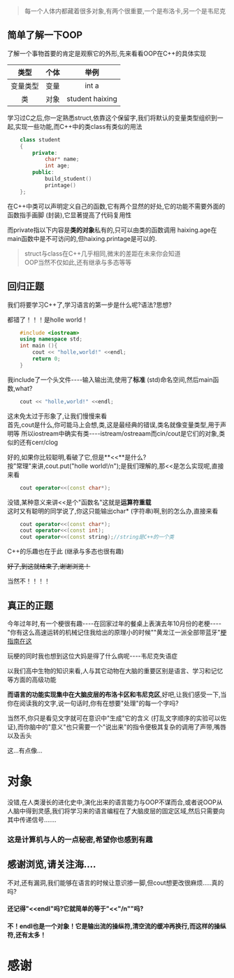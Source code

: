 >每一个人体内都藏着很多对象,有两个很重要,一个是布洛卡,另一个是韦尼克 

## 简单了解一下OOP

了解一个事物首要的肯定是观察它的外形,先来看看OOP在C++的具体实现

| 类型 | 个体 | 举例 |
| :----: | :----: | :----: |
| 变量类型 | 变量 | int a |
| 类 | 对象 | student haixing |

学习过C之后,你一定熟悉struct,依靠这个保留字,我们将默认的变量类型组织到一起,实现一些功能,而C++中的类class有类似的用法 
```C++
    class student
    {
        private:
            char* name;
            int age;
        public:
            build_student()
            printage()
    };
```
在C++中类可以声明定义自己的函数,它有两个显然的好处,它的功能不需要外面的函数指手画脚 (封装),它显著提高了代码复用性 

而private指以下内容是**类的对象**私有的,只可以由类的函数调用 haixing.age在main函数中是不可访问的,但haixing.printage是可以的.
> struct与class在C++几乎相同,微末的差距在未来你会知道    
>OOP当然不仅如此,还有继承与多态等等

## 回归正题

我们将要学习C++了,学习语言的第一步是什么呢?语法?思想?

都错了！！！是holle world！
```C++
    #include <iostream>
    using namespace std;
    int main (){
        cout << "holle,world!" <<endl; 
        return 0;
    }
```
我include了一个头文件----输入输出流,使用了**标准** (std)命名空间,然后main函数,what?
```C++
    cout << "holle,world!" <<endl;
```
这未免太过于形象了,让我们慢慢来看  
首先,cout是什么,你可能马上会想,类,这是最经典的错误,类名就像变量类型,用于声明等 所以iostream中确实有类----istream/ostreaam而cin/cout是它们的对象,类似的还有cerr/clog 

好的,如果你比较聪明,看破了它,但是**<<**是什么?  
按"常理"来讲,cout.put("holle world!/n");是我们理解的,那<<是怎么实现呢,直接来看
```C++
    cout operator<<(const char*);
```
没错,某种意义来讲<<是个"函数名"这就是**运算符重载**  
这时又有聪明的同学说了,你这只能输出char* (字符串)啊,别的怎么办,直接来看
```C++
    cout operator<<(const char*);
    cout operator<<(const int);
    cout operator<<(const string);//string是C++的一个类
```
C++的乐趣也在于此 (继承与多态也很有趣)

~~好了,到这就结束了,谢谢浏览！~~

当然不！！！！

## 真正的正题

今年过年时,有一个梗很有趣----在回家过年的餐桌上表演去年10月份的老梗----"你有这么高速运转的机械记住我给出的原理小的时候""黄龙江一派全部带蓝牙"[梗指南在这](https://www.bilibili.com/video/BV1Ct421a7tq/?spm_id_from=333.788.recommend_more_video.1&vd_source=2499dec4a6dc444afbb1ff9583447bca)

玩梗的同时我也想到这位大妈是得了什么病呢----韦尼克失语症

以我们高中生物的知识来看,人与其它动物在大脑的重要区别是语言、学习和记忆等方面的高级功能 

**而语言的功能实现集中在大脑皮层的布洛卡区和韦尼克区**,好吧,让我们感受一下,当你在阅读我的文字,说一句话时,你有在想要"处理"的每一个字吗?

当然不,你只是看见文字就可在意识中"生成"它的含义 (打乱文字顺序的实验可以佐证),而你脑中的"意义"也只需要一个"说出来"的指令便极其复杂的调用了声带,嘴唇以及舌头 

这...有点像...
# 对象

没错,在人类漫长的进化史中,演化出来的语言能力与OOP不谋而合,或者说OOP从人脑中得到灵感,我们将学习来的语言编程在了大脑皮层的固定区域,然后只需要向其中传递信号.......

### 这是计算机与人的一点秘密,希望你也感到有趣

## 感谢浏览,请关注海....

不对,还有漏洞,我们能够在语言的时候让意识掺一脚,但cout想更改很麻烦.....真的吗?

#### 还记得"<<endl"吗?它就简单的等于"<<"/n""吗?  
#### 不！endl也是一个对象！它是输出流的操纵符,清空流的缓冲再换行,而这样的操纵符,还有太多！

# 感谢